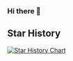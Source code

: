 ### Hi there 👋

<!--
**Rdkang/Rdkang** is a ✨ _special_ ✨ repository because its `README.md` (this file) appears on your GitHub profile.

Here are some ideas to get you started:

- 🔭 I’m currently working on ...
- 🌱 I’m currently learning ...
- 👯 I’m looking to collaborate on ...
- 🤔 I’m looking for help with ...
- 💬 Ask me about ...
- 📫 How to reach me: ...
- 😄 Pronouns: ...
- ⚡ Fun fact: ...
-->
## Star History

[![Star History Chart](https://api.star-history.com/svg?repos=rdkang/ansible,Rdkang/woopaper,Rdkang/wooclock&type=Date)](https://star-history.com/#rdkang/ansible&Rdkang/woopaper&Rdkang/wooclock&Date)

